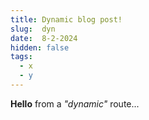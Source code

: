 ```yaml
---
title: Dynamic blog post!
slug:  dyn
date:  8-2-2024
hidden: false
tags:
  - x
  - y
---
```


**Hello** from a *"dynamic"* route...
